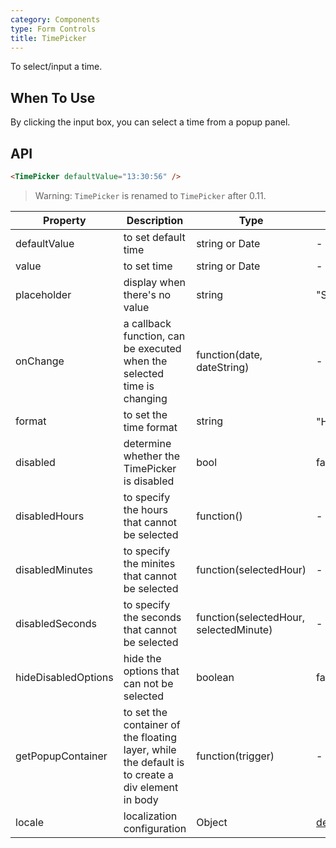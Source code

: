 ```yaml
---
category: Components
type: Form Controls
title: TimePicker
---
```


To select/input a time.

When To Use
--------

By clicking the input box, you can select a time from a popup panel.

API
---

```html
<TimePicker defaultValue="13:30:56" />
```

> Warning: `TimePicker` is renamed to `TimePicker` after 0.11.

| Property                 | Description | Type | Default |
|---------------------|-----|-----|-------|
| defaultValue        | to set default time | string or Date | - |
| value               | to set time | string or Date | - |
| placeholder         | display when there's no value | string | "Select a time" |
| onChange            | a callback function, can be executed when the selected time is changing    | function(date, dateString) | - |
| format              | to set the time format | string | "HH:mm:ss"、"HH:mm"、"mm:ss" |
| disabled            | determine whether the TimePicker is disabled | bool | false |
| disabledHours       | to specify the hours that cannot be selected | function() | - |
| disabledMinutes     | to specify the minites that cannot be selected | function(selectedHour) | - |
| disabledSeconds     | to specify the seconds that cannot be selected | function(selectedHour, selectedMinute) | - |
| hideDisabledOptions | hide the options that can not be selected | boolean | false |
| getPopupContainer   | to set the container of the floating layer, while the default is to create a div element in body | function(trigger) | - |
| locale              | localization configuration | Object | [default](https://github.com/ant-design/ant-design/issues/1270#issuecomment-201181384) |

<style>.code-box-demo .ant-time-picker { margin: 0 8px 12px 0; }</style>
